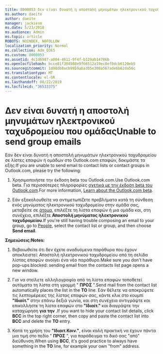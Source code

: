 ```yaml
---
title: 8000053 δεν είναι δυνατή η αποστολή μηνυμάτων ηλεκτρονικού ταχυδρομείου που ομάδας
ms.author: daeite
author: daeite
manager: jackiesm
ms.date: 5/23/2018
ms.audience: Admin
ms.topic: article
ROBOTS: NOINDEX, NOFOLLOW
localization_priority: Normal
ms.collection: Adm_O365
ms.custom: 8000053
ms.assetid: 4c1d6987-a004-4611-9f4f-b129ab14706b
ms.openlocfilehash: bcce81f304988e9f66512a19ec0ef0dcb6120eb5
ms.sourcegitcommit: 1d98db8acb9959aba3b5e308a567ade6b62da56c
ms.translationtype: MT
ms.contentlocale: el-GR
ms.lasthandoff: 08/22/2019
ms.locfileid: "36533375"
---
```

# <a name="unable-to-send-group-emails"></a><span data-ttu-id="6d3f6-102">Δεν είναι δυνατή η αποστολή μηνυμάτων ηλεκτρονικού ταχυδρομείου που ομάδας</span><span class="sxs-lookup"><span data-stu-id="6d3f6-102">Unable to send group emails</span></span>

<span data-ttu-id="6d3f6-103">Εάν δεν είναι δυνατή η αποστολή μηνυμάτων ηλεκτρονικού ταχυδρομείου σε λίστες επαφών ή ομάδων στο Outlook.com επαφών, δοκιμάστε τα εξής:</span><span class="sxs-lookup"><span data-stu-id="6d3f6-103">If you are unable to send email to contact lists or contact groups in Outlook.com, please try the following:</span></span>
  
1. <span data-ttu-id="6d3f6-104">Χρησιμοποιήστε την έκδοση beta του Outlook.com.</span><span class="sxs-lookup"><span data-stu-id="6d3f6-104">Use Outlook.com beta.</span></span> <span data-ttu-id="6d3f6-105">Για περισσότερες πληροφορίες [σχετικά με την έκδοση beta του Outlook.com](https://support.office.com/article/e2261c7f-d413-4084-8f22-21282f42d8cf).</span><span class="sxs-lookup"><span data-stu-id="6d3f6-105">For more information, [Learn about the Outlook.com beta](https://support.office.com/article/e2261c7f-d413-4084-8f22-21282f42d8cf).</span></span>
    
2. <span data-ttu-id="6d3f6-106">Εάν εξακολουθείτε να αντιμετωπίζετε προβλήματα κατά τη σύνθεση ενός μηνύματος ηλεκτρονικού ταχυδρομείου στην ομάδα σας, μεταβείτε σε [άτομα](https://outlook.live.com/people/), επιλέξτε τη λίστα επαφών ή μια ομάδα και, στη συνέχεια, επιλέξτε **Αποστολή μηνύματος ηλεκτρονικού ταχυδρομείου**.</span><span class="sxs-lookup"><span data-stu-id="6d3f6-106">If you're still having trouble composing an email to your group, go to [People](https://outlook.live.com/people/), select the contact list or group, and then choose **Send email**.</span></span>
    
 <span data-ttu-id="6d3f6-107">**Σημειώσεις:**</span><span class="sxs-lookup"><span data-stu-id="6d3f6-107">**Notes:**</span></span>
  
1. <span data-ttu-id="6d3f6-108">Βεβαιωθείτε ότι δεν έχετε αναδυόμενα παράθυρα που έχουν αποκλειστεί: Αποστολή ηλεκτρονικού ταχυδρομείου από τη σελίδα λίστας επαφών ανοίγει ένα νέο παράθυρο.</span><span class="sxs-lookup"><span data-stu-id="6d3f6-108">Make sure you don't have pop-ups blocked: sending email from the contacts list page opens a new window.</span></span>
    
2. <span data-ttu-id="6d3f6-109">Για να στείλετε αλληλογραφία από τη λίστα επαφών τοποθετεί αυτόματα τη λίστα στη γραμμή " **ΠΡΟΣ** ".</span><span class="sxs-lookup"><span data-stu-id="6d3f6-109">Send mail from the contact list automatically places the list in the **TO** line.</span></span> <span data-ttu-id="6d3f6-110">Εάν θέλετε να αποκρύψετε τις λεπτομέρειες της λίστας επαφών σας, κάντε κλικ στο κουμπί **"Ιδιαίτ."** στην επάνω δεξιά γωνία, και στη συνέχεια αντιγράψτε και επικολλήστε τη λίστα επαφών στο **"Ιδιαίτ."** και διαγράψτε την καταχώρηση **για την** .</span><span class="sxs-lookup"><span data-stu-id="6d3f6-110">If you want to hide your contact list details, click **BCC** in the top right corner, then copy and paste the contact list into **BCC** and delete the **TO** entry.</span></span> 
    
3. <span data-ttu-id="6d3f6-111">Κατά τη χρήση του **"Ιδιαιτ.Κοιν."**, είναι καλή πρακτική να έχουν πάντα μια τιμή στο πεδίο " **ΠΡΟΣ** ", για παράδειγμα το δικό σας "από" διεύθυνση.</span><span class="sxs-lookup"><span data-stu-id="6d3f6-111">When using **BCC**, it's good practice to always have something in the **TO** line, for example your own "from" address.</span></span> 
    

